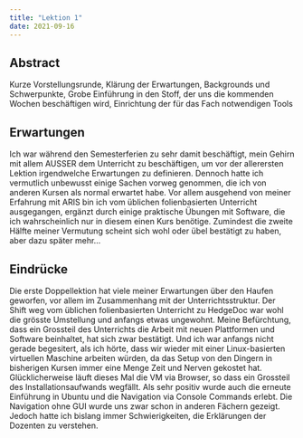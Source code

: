 ```yaml
---
title: "Lektion 1"
date: 2021-09-16
---
```

## Abstract
Kurze Vorstellungsrunde, Klärung der Erwartungen, Backgrounds und Schwerpunkte, Grobe Einführung in den Stoff, der uns die kommenden Wochen beschäftigen wird, Einrichtung der für das Fach notwendigen Tools
## Erwartungen
Ich war während den Semesterferien zu sehr damit beschäftigt, mein Gehirn mit allem AUSSER dem Unterricht zu beschäftigen, um vor der allerersten Lektion irgendwelche Erwartungen zu definieren. Dennoch hatte ich vermutlich unbewusst einige Sachen vorweg genommen, die ich von anderen Kursen als normal erwartet habe. Vor allem ausgehend von meiner Erfahrung mit ARIS bin ich vom üblichen folienbasierten Unterricht ausgegangen, ergänzt durch einige praktische Übungen mit Software, die ich wahrscheinlich nur in diesem einen Kurs benötige. Zumindest die zweite Hälfte meiner Vermutung scheint sich wohl oder übel bestätigt zu haben, aber dazu später mehr... 
## Eindrücke
Die erste Doppellektion hat viele meiner Erwartungen über den Haufen geworfen, vor allem im Zusammenhang mit der Unterrichtsstruktur. Der Shift weg vom üblichen folienbasierten Unterricht zu HedgeDoc war wohl die grösste Umstellung und anfangs etwas ungewohnt. 
Meine Befürchtung, dass ein Grossteil des Unterrichts die Arbeit mit neuen Plattformen und Software beinhaltet, hat sich zwar bestätigt. Und ich war anfangs nicht gerade begesitert, als ich hörte, dass wir wieder mit einer Linux-basierten virtuellen Maschine arbeiten würden, da das Setup von den Dingern in bisherigen Kursen immer eine Menge Zeit und Nerven gekostet hat. 
Glücklicherweise läuft dieses Mal die VM via Browser, so dass ein Grossteil des Installationsaufwands wegfällt. Als sehr positiv wurde auch die erneute Einführung in Ubuntu und die Navigation via Console Commands erlebt. Die Navigation ohne GUI wurde uns zwar schon in anderen Fächern gezeigt. Jedoch hatte ich bislang immer Schwierigkeiten, die Erklärungen der Dozenten zu verstehen. 

